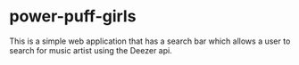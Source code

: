 # power-puff-girls
This is a simple web application that has a search bar which allows a user to search for music artist using the Deezer api.
